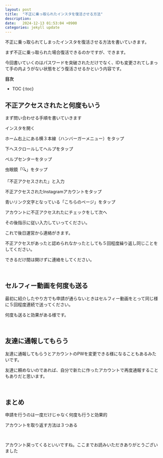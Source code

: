 ```yaml
---
layout: post
title:  "不正に乗っ取られたインスタを復活させる方法"
description:  
date:   2024-12-13 01:53:04 +0900
categories: jekyll update
---
```

不正に乗っ取られてしまったインスタを復活させる方法を書いていきます。

まず不正に乗っ取られた場合復活できるのかですが、できます。

今回書いていくのはパスワードを突破されただけでなく、IDも変更されてしまって手の内ようがない状態をどう復活させるかという内容です。

**目次**
* TOC
{:toc}

## 不正アクセスされたと何度もいう

まず問い合わせる手順を書いていきます

インスタを開く

ホーム右上にある横３本線（ハンバーガーメニュー）をタップ

下へスクロールしてヘルプをタップ

ペルプセンターをタップ

虫眼鏡「🔍」をタップ

「不正アクセスされた」と入力

不正アクセスされたInstagramアカウントをタップ

青いリンク文字となっている「こちらのページ」をタップ

アカウントに不正アクセスれたにチェックをして次へ

その後指示に従い入力していってください。

これで後日運営から連絡がきます。

不正アクセスがあったと認められなかったとしても５回程度繰り返し同じことをしてください。

できるだけ間は開けずに連絡をしてください。

<br>

## セルフィー動画を何度も送る

最初に紹介したやり方でも申請が通らないときはセルフィー動画をとって同じ様に５回程度連続で送ってください。

何度も送ると効果がある様です。

<br>

## 友達に通報してもらう

友達に通報してもらうとアカウントのPWを変更できる様になることもあるみたいです。

友達に頼めないのであれば、自分で新たに作ったアカウントで再度通報することもありだと思います。

<br>

## まとめ

申請を行うのは一度だけじゃなく何度も行うと効果的

アカウントを取り返す方法は３つある

<br>

アカウント戻ってくるといいですね。ここまでお読みいただきありがとうございました